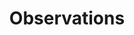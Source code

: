 ---
title: "Observations"

categories: ['']

tags: ['Observations']

arwords: 'الملاحظات'

arexps: []

enwords: ['Observations']

enexps: []

arlexicons: 'ل'

enlexicons: 'O'

authors: ['Ruqayya Roshdy']

translators: ['']

citations: 'تطبيقات الذكاء الاصطناعي في خدمة اللغة العربية'

sources: 'مركز الملك عبدالله بن عبدالعزيز الدولي لخدمة اللغة العربية'

word: "true"

slug: ""
---
